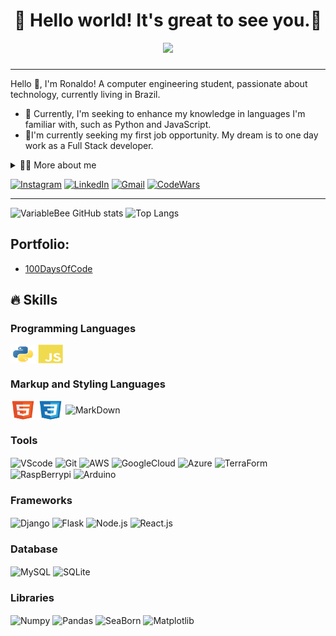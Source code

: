 <!--title-->

<div align="center">
  <h1 style="display">🖖 Hello world! It's great to see you.🖖</h1>
  <img src="https://profile-counter.glitch.me/Dev-RonaldoJunior/count.svg?"  />
</div>

###
---

<!-- Presentation -->
<p>
  Hello 👋, I'm Ronaldo! A computer engineering student, passionate about technology, currently living in Brazil.

  - 🌱 Currently, I'm seeking to enhance my knowledge in languages I'm familiar with, such as Python and JavaScript.
  - 🔭I'm currently seeking my first job opportunity. My dream is to one day work as a Full Stack developer.
</p>

<!-- Dropdown -->
<details>
  <summary>👨‍💻 More about me</summary>

  - 💬 I'm 30 years old and currently living in Brazil. I'm in my final year of college, and my intention is to secure an internship in the field to develop my skills. Since I was young, I've been passionate about the world of technology. For a while, I created content on platforms such as YouTube and Twitch, which helped me develop important skills such as creativity, communication, marketing, analytical ability, community management, and social media management.

  - ⚡ I enjoy reading, whether it's a good book, manga, or comics, as well as watching movies and playing games! I believe that our personal interests contribute to a more refined perception of things and problem-solving. \o/
</details>

<!-- Links -->
[![Instagram](https://img.shields.io/badge/Instagram-E4405F?style=for-the-badge&logo=instagram&logoColor=white)](https://www.instagram.com/jr_bigos/)
[![LinkedIn](https://img.shields.io/badge/LinkedIn-0077B5?style=for-the-badge&logo=linkedin&logoColor=white)](https://www.linkedin.com/in/dev-ronaldojunior/)
[![Gmail](https://img.shields.io/badge/Gmail-D14836?style=for-the-badge&logo=gmail&logoColor=white)](mailto:dev.ronaldojunior@gmail.com)
[![CodeWars](https://img.shields.io/badge/Codewars-B1361E?style=for-the-badge&logo=Codewars&logoColor=white)](https://www.codewars.com/users/Dev-RonaldoJunior)

---
<!-- GithubStats -->
![VariableBee GitHub stats](https://github-readme-stats.vercel.app/api?username=dev-ronaldojunior&show_icons=true&theme=transparent)
![Top Langs](https://github-readme-stats.vercel.app/api/top-langs/?username=dev-ronaldojunior&size_weight=0.1&count_weight=0.3&theme=transparent)

<!-- Portfolio -->
## Portfolio:
- [100DaysOfCode](https://github.com/Dev-RonaldoJunior/100daysofcode)

## 🔥 Skills
<!-- Skills: Programming Languages -->
  <div style="flex-basis: 48%;">
    <h3>Programming Languages</h3>
    <img align="center" alt="Python" height="30" width="40" src="https://raw.githubusercontent.com/devicons/devicon/master/icons/python/python-original.svg">
    <img align="center" alt="Js" height="30" width="40" src="https://raw.githubusercontent.com/devicons/devicon/master/icons/javascript/javascript-plain.svg">
  </div>

  <!-- Skills: Markup and Styling Languages -->
  <div style="flex-basis: 48%;">
    <h3>Markup and Styling Languages</h3>
    <img align="center" alt="HTML" height="30" width="40" src="https://raw.githubusercontent.com/devicons/devicon/master/icons/html5/html5-original.svg">
    <img align="center" alt="CSS" height="30" width="40" src="https://raw.githubusercontent.com/devicons/devicon/master/icons/css3/css3-original.svg">
    <img align="center" alt="MarkDown" height="25" width="30" src="https://www.vectorlogo.zone/logos/markdown-here/markdown-here-icon.svg">
  </div>
  
  <!-- Skills: Tools -->
  <div style="flex-basis: 48%;">
    <h3>Tools</h3>
    <img align="center" alt="VScode" height="25" width="30" src="https://cdn.jsdelivr.net/gh/devicons/devicon/icons/vscode/vscode-original.svg">
    <img align="center" alt="Git" height="30" width="40" src="https://cdn.jsdelivr.net/gh/devicons/devicon/icons/git/git-original.svg">
    <img align="center" alt="AWS" height="25" width="30" src="https://a0.awsstatic.com/libra-css/images/logos/aws_smile-header-desktop-en-white_59x35.png">
    <img align="center" alt="GoogleCloud" height="30" width="40" src="https://cdn.jsdelivr.net/gh/devicons/devicon/icons/googlecloud/googlecloud-original.svg">
    <img align="center" alt="Azure" height="25" width="30" src="https://cdn.jsdelivr.net/gh/devicons/devicon/icons/azure/azure-original.svg">
    <img align="center" alt="TerraForm" height="30" width="40" src="https://cdn.jsdelivr.net/gh/devicons/devicon/icons/terraform/terraform-original.svg">
    <img align="center" alt="RaspBerrypi" height="30" width="40" src="https://cdn.jsdelivr.net/gh/devicons/devicon/icons/raspberrypi/raspberrypi-original.svg">
    <img align="center" alt="Arduino" height="30" width="40" src="https://cdn.jsdelivr.net/gh/devicons/devicon/icons/arduino/arduino-original.svg">
  </div>

<!-- Skills: Frameworks -->
  <div style="flex-basis: 48%;">
    <h3>Frameworks</h3>
    <img align="center" alt="Django" height="30" width="40" src="https://cdn.jsdelivr.net/gh/devicons/devicon/icons/django/django-plain.svg">
    <img align="center" alt="Flask" height="30" width="40" src="https://www.vectorlogo.zone/logos/pocoo_flask/pocoo_flask-icon.svg">
    <img align="center" alt="Node.js" height="30" width="40" src="https://cdn.jsdelivr.net/gh/devicons/devicon/icons/nodejs/nodejs-original.svg">
    <img align="center" alt="React.js" height="30" width="40" src="https://cdn.jsdelivr.net/gh/devicons/devicon/icons/react/react-original.svg">
  </div>

<!-- Skills: Database-->
  <div style="flex-basis: 48%;">
    <h3>Database</h3>
    <img align="center" alt="MySQL" height="30" width="40" src="https://cdn.jsdelivr.net/gh/devicons/devicon/icons/mysql/mysql-original.svg">
    <img align="center" alt="SQLite" height="30" width="40" src="https://cdn.jsdelivr.net/gh/devicons/devicon/icons/sqlite/sqlite-original.svg">
  </div>
  
  <!-- Skills: Libraries -->
  <div style="flex-basis: 48%;">
    <h3>Libraries</h3>
    <img align="center" alt="Numpy" height="30" width="40" src="https://cdn.jsdelivr.net/gh/devicons/devicon/icons/numpy/numpy-original.svg">
    <img align="center" alt="Pandas" height="30"  width="40" src="https://pandas.pydata.org/static/img/pandas_mark.svg"/>
    <img align="center" alt="SeaBorn" height="30"  width="40" src="https://seaborn.pydata.org/_images/logo-mark-lightbg.svg"/>
    <img align="center" alt="Matplotlib" height="30"  width="30" src="https://seeklogo.com/images/M/matplotlib-logo-7676870AC0-seeklogo.com.png"/>
  </div>
